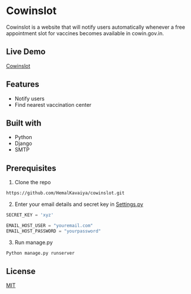 # Cowinslot

Cowinslot is a website that will notify users automatically whenever a free appointment slot for vaccines becomes available in cowin.gov.in.

## Live Demo
[Cowinslot](https://cowinslot.herokuapp.com/ "Cowinslot")

## Features
- Notify users 
- Find nearest vaccination center 

## Built with
- Python
- Django
- SMTP

## Prerequisites
1. Clone the repo

```sh 
https://github.com/HemalKavaiya/cowinslot.git
```

2. Enter your email details and secret key in [Settings.py](https://github.com/HemalKavaiya/cowinslot/blob/14f8789cdd1f84d3e47968530614863be7bb8b47/appointment/settings.py "Settings.py")

```python
SECRET_KEY = 'xyz'

EMAIL_HOST_USER = "youremail.com"
EMAIL_HOST_PASSWORD = "yourpassword"
```

3. Run manage.py

```sh
Python manage.py runserver
```

## License
[MIT](https://github.com/HemalKavaiya/cowinslot/blob/14f8789cdd1f84d3e47968530614863be7bb8b47/LICENSE)
